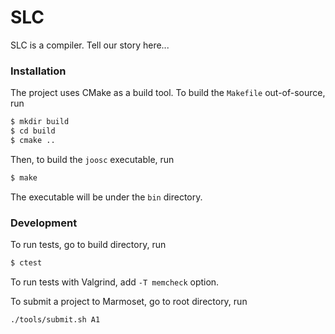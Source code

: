 # SLC

SLC is a compiler. Tell our story here...

### Installation

The project uses CMake as a build tool. To build the `Makefile` out-of-source, run

```sh
$ mkdir build
$ cd build
$ cmake ..
```

Then, to build the `joosc` executable, run

```sh
$ make
```

The executable will be under the `bin` directory.

### Development

To run tests, go to build directory, run

```sh
$ ctest
```
To run tests with Valgrind, add `-T memcheck` option.

To submit a project to Marmoset, go to root directory, run

```sh
./tools/submit.sh A1
```
